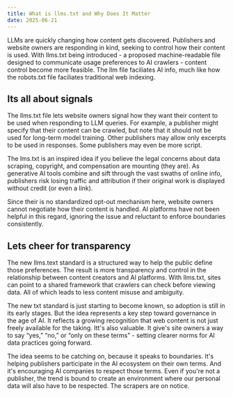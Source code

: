 ```yaml
---
title: What is llms.txt and Why Does It Matter
date: 2025-06-21
---
```

LLMs are quickly changing how content gets discovered. Publishers and website owners are responding in kind, seeking to control how their content is used. With llms.txt being introduced - a proposed machine-readable file designed to communicate usage preferences to AI crawlers - content control become more feasible. The llm file faciliates AI info, much like how the robots.txt file faciliates traditional web indexing.

## Its all about signals
The llms.txt file lets website owners signal how they want their content to be used when responding to LLM queries. For example, a publisher might specify that their content can be crawled, but note that it should not be used for long-term model training. Other publishers may allow only excerpts to be used in responses. Some publishers may even be more script.

The lms.txt is an inspired idea if you believe the legal concerns about data scraping, copyright, and compensation are mounting (they are). As generative AI tools combine and sift through the vast swaths of online info, publishers risk losing traffic and attribution if their original work is displayed without credit (or even a link).

Since their is no standardized opt-out mechanism here, website owners cannot negotiate how their content is handled. AI platforms have not been helpful in this regard, ignoring the issue and reluctant to enforce boundaries consistently.

## Lets cheer for transparency
The new llms.text standard is a structured way to help the public define those preferences. The result is more transparency and control in the relationship between content creators and AI platforms. With llms.txt, sites can point to a shared framework that crawlers can check before viewing data. All of which leads to less content misuse and ambiguity.

The new txt standard is just starting to become known, so adoption is still in its early stages. But the idea represents a key step toward governance in the age of AI. It reflects a growing recognition that web content is not just freely available for the taking. Itt's also valuable. It give's site owners a way to say “yes,” “no,” or “only on these terms”  - setting clearer norms for AI data practices going forward.

The idea seems to be catching on, because it speaks to boundaries. It's helping publishers participate in the AI ecosystem on their own terms. And it's encouraging AI companies to respect those terms. Even if you're not a publisher, the trend is bound to create an environment where our personal data will also have to be respected. The scrapers are on notice.